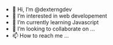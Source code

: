 - 👋 Hi, I’m @dexterngdev
- 👀 I’m interested in web developement
- 🌱 I’m currently learning Javascript
- 💞️ I’m looking to collaborate on ...
- 📫 How to reach me ...

<!---
dexterngdev/dexterngdev is a ✨ special ✨ repository because its `README.md` (this file) appears on your GitHub profile.
You can click the Preview link to take a look at your changes.
--->
